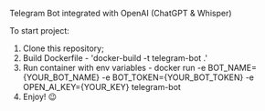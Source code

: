 Telegram Bot integrated with OpenAI (ChatGPT & Whisper)

To start project:
1) Clone this repository;
2) Build Dockerfile - 'docker-build -t telegram-bot .'
3) Run container with env variables - docker run -e BOT_NAME={YOUR_BOT_NAME} -e BOT_TOKEN={YOUR_BOT_TOKEN} -e OPEN_AI_KEY={YOUR_KEY} telegram-bot
4) Enjoy! 😉

